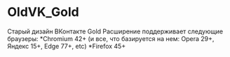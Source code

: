 # OldVK_Gold
   Старый дизайн ВКонтакте Gold Расширение поддерживает следующие браузеры:
   *Chromium 42+ (и все, что базируется на нем: Opera 29+, Яндекс 15+, Edge 77+, etc)
   *Firefox 45+
